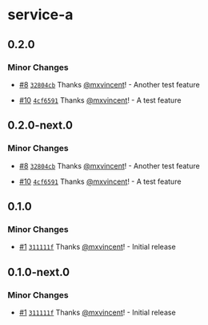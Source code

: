 # service-a

## 0.2.0

### Minor Changes

- [#8](https://github.com/mxvincent/ci-playground/pull/8) [`32804cb`](https://github.com/mxvincent/ci-playground/commit/32804cb03ffc7ac12d82ec5869a9266c651a4037) Thanks [@mxvincent](https://github.com/mxvincent)! - Another test feature

- [#10](https://github.com/mxvincent/ci-playground/pull/10) [`4cf6591`](https://github.com/mxvincent/ci-playground/commit/4cf6591f5ee6e0c0722e9701b493104d2b2baeff) Thanks [@mxvincent](https://github.com/mxvincent)! - A test feature

## 0.2.0-next.0

### Minor Changes

- [#8](https://github.com/mxvincent/ci-playground/pull/8) [`32804cb`](https://github.com/mxvincent/ci-playground/commit/32804cb03ffc7ac12d82ec5869a9266c651a4037) Thanks [@mxvincent](https://github.com/mxvincent)! - Another test feature

- [#10](https://github.com/mxvincent/ci-playground/pull/10) [`4cf6591`](https://github.com/mxvincent/ci-playground/commit/4cf6591f5ee6e0c0722e9701b493104d2b2baeff) Thanks [@mxvincent](https://github.com/mxvincent)! - A test feature

## 0.1.0

### Minor Changes

- [#1](https://github.com/mxvincent/ci-playground/pull/1) [`311111f`](https://github.com/mxvincent/ci-playground/commit/311111fd62a3cb70b428e34804ad6f8f907022f9) Thanks [@mxvincent](https://github.com/mxvincent)! - Initial release

## 0.1.0-next.0

### Minor Changes

- [#1](https://github.com/mxvincent/ci-playground/pull/1) [`311111f`](https://github.com/mxvincent/ci-playground/commit/311111fd62a3cb70b428e34804ad6f8f907022f9) Thanks [@mxvincent](https://github.com/mxvincent)! - Initial release
